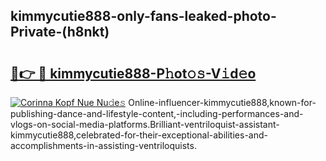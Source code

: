 ## kimmycutie888-only-fans​-leaked-photo​-Private-(h8nkt)


# <h2><a href="https://mediaupload.pro?title=kimmycutie888&ref=git">🔗👉 🔴 kimmycutie888-P𝚑ot𝚘𝚜-V𝚒d𝚎o</a></h2>

[![Corinna Kopf Nue Nu𝚍e𝚜](https://i.imgur.com/0qMVB7G.gif)](https://mediaupload.pro?title=kimmycutie888&ref=git)
Online-influencer-kimmycutie888,known-for-publishing-dance-and-lifestyle-content,-including-performances-and-vlogs-on-social-media-platforms.Brilliant-ventriloquist-assistant-kimmycutie888,celebrated-for-their-exceptional-abilities-and-accomplishments-in-assisting-ventriloquists.  